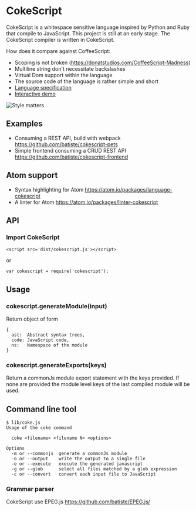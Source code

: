# CokeScript

CokeScript is a whitespace sensitive language inspired by Python and Ruby that compile to JavaScript. This project is still at an early stage. The CokeScript compiler is written in CokeScript. 

How does it compare against CoffeeScript:

  - Scoping is not broken (https://donatstudios.com/CoffeeScript-Madness)
  - Multiline string don't necessitate backslashes
  - Virtual Dom support within the language
  - The source code of the language is rather simple and short
  - [Language specification](/doc/spec.md)
  - [Interactive demo](http://batiste.github.io/CokeScript)

![Style matters](https://raw.githubusercontent.com/batiste/CokeScript/master/css/eg-coke.png)

## Examples

 - Consuming a REST API, build with webpack https://github.com/batiste/cokescript-pets
 - Simple frontend consuming a CRUD REST API https://github.com/batiste/cokescript-frontend

## Atom support

 - Syntax highlighting for Atom https://atom.io/packages/language-cokescript 
 - A linter for Atom https://atom.io/packages/linter-cokescript

## API

### Import CokeScript

    <script src='dist/cokescript.js'></script>

or

    var cokescript = require('cokescript');

## Usage

### cokescript.generateModule(input)

Return object of form

    {
      ast:  Abstract syntax trees,
      code: JavaScript code,
      ns:   Namespace of the module
    }

### cokescript.generateExports(keys)

Return a commonJs module export statement with the keys provided. If none are provided
the module level keys of the last compiled module will be used.

## Command line tool

    $ lib/coke.js
    Usage of the coke command
    
      coke <filename> <filename N> <options>
    
    Options
      -m or --commonjs  generate a commonJs module
      -o or --output    write the output to a single file
      -e or --execute   execute the generated javascript
      -g or --glob      select all files matched by a glob expression
      -c or --convert   convert each input file to JavaScript
      
### Grammar parser

CokeScript use EPEG.js https://github.com/batiste/EPEG.js/
